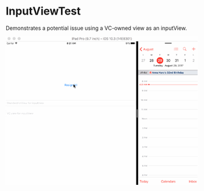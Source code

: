 # InputViewTest
Demonstrates a potential issue using a VC-owned view as an inputView.

![Demo](/demo.gif?raw=true "Bug Demo")
